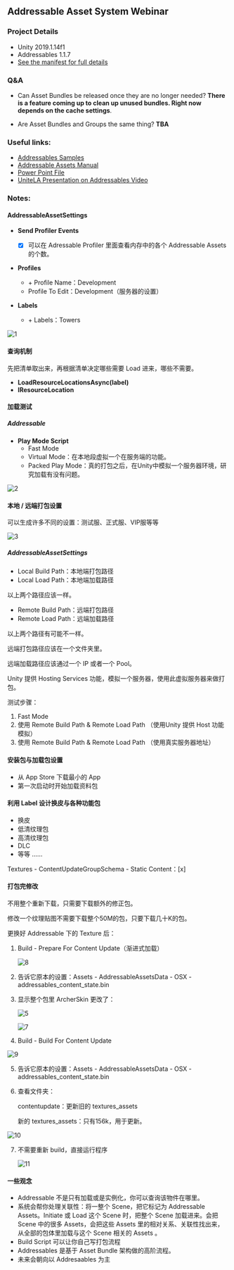 ## Addressable Asset System Webinar

### Project Details
* Unity 2019.1.14f1
* Addressables 1.1.7
* [See the manifest for full details](https://github.com/Unity-Technologies/AddressableAssetsWebinar/blob/master/00_BaseProject/Packages/manifest.json)

### Q&A
* Can Asset Bundles be released once they are no longer needed? 
**There is a feature coming up to clean up unused bundles. Right now depends on the cache settings**.

* Are Asset Bundles and Groups the same thing?
**TBA**

### Useful links:
* [Addressables Samples](https://github.com/Unity-Technologies/Addressables-Sample)
* [Addressable Assets Manual](https://docs.unity3d.com/Packages/com.unity.addressables@0.4/manual/index.html)
* [Power Point File](https://drive.google.com/file/d/18BYrm4mgurjNgvjFYOtWgRfVGG6q5E1p/view?usp=sharing)
* [UniteLA Presentation on Addressables Video](https://www.youtube.com/watch?v=U8-yh5nC1Mg)



### Notes:

#### AddressableAssetSettings

- **Send Profiler Events**
  - [x] 可以在 Adressable Profiler 里面查看内存中的各个 Addressable Assets 的个数。
- **Profiles** 
  - \+ Profile Name：Development
  - Profile To Edit：Development（服务器的设置）

- **Labels**
  - \+ Labels：Towers

![1](PicForMD/1.png)

#### 查询机制

先把清单取出来，再根据清单决定哪些需要 Load 进来，哪些不需要。

- **LoadResourceLocationsAsync(label)**
- **IResourceLocation**



#### 加载测试

##### Addressable

- **Play Mode Script**
  - Fast Mode
  - Virtual Mode：在本地段虚拟一个在服务端的功能。
  - Packed Play Mode：真的打包之后，在Unity中模拟一个服务器环境，研究加载有没有问题。

![2](PicForMD/2.png)

#### 本地 / 远端打包设置

可以生成许多不同的设置：测试服、正式服、VIP服等等

![3](PicForMD/3.png)

##### AddressableAssetSettings

- Local Build Path：本地端打包路径
- Local Load Path：本地端加载路径

以上两个路径应该一样。

- Remote Build Path：远端打包路径
- Remote Load Path：远端加载路径

以上两个路径有可能不一样。

远端打包路径应该在一个文件夹里。

远端加载路径应该通过一个 IP 或者一个 Pool。

Unity 提供 Hosting Services 功能，模拟一个服务器，使用此虚拟服务器来做打包。

测试步骤：

1. Fast Mode
2. 使用 Remote Build Path & Remote Load Path （使用Unity 提供 Host 功能模拟）
3. 使用 Remote Build Path & Remote Load Path （使用真实服务器地址）



#### 安装包与加载包设置

- 从 App Store 下载最小的 App
- 第一次启动时开始加载资料包



#### 利用 Label 设计换皮与各种功能包

- 换皮
- 低清纹理包
- 高清纹理包
- DLC
- 等等 ……



Textures - ContentUpdateGroupSchema - Static Content：[x]

#### 打包完修改

不用整个重新下载，只需要下载额外的修正包。

修改一个纹理贴图不需要下载整个50M的包，只要下载几十K的包。

更换好 Addressable 下的 Texture 后：

1. Build - Prepare For Content Update（渐进式加载）

   ![8](PicForMD/8.png)

2. 告诉它原本的设置：Assets - AddressableAssetsData - OSX - addressables_content_state.bin

3. 显示整个包里 ArcherSkin 更改了：

   ![5](PicForMD/5.png)

   ![7](PicForMD/7.png)

4. Build - Build For Content Update

![9](PicForMD/9.png)

5. 告诉它原本的设置：Assets - AddressableAssetsData - OSX - addressables_content_state.bin

6. 查看文件夹：

   contentupdate：更新旧的 textures_assets

   新的 textures_assets：只有156k，用于更新。

![10](PicForMD/10.png)

7. 不需要重新 build，直接运行程序

   ![11](PicForMD/11.png)

#### 一些观念

- Addressable 不是只有加载或是实例化，你可以查询该物件在哪里。
- 系统会帮你处理关联性：将一整个 Scene，把它标记为 Addressable Assets。Initiate 或 Load 这个 Scene 时，把整个 Scene 加载进来。会把 Scene 中的很多 Assets，会把这些 Assets 里的相对关系、关联性找出来，从全部的包体里加载与这个 Scene 相关的 Assets 。
- Build Script 可以让你自己写打包流程
- Addressables 是基于 Asset Bundle 架构做的高阶流程。
- 未来会朝向以 Addresaables 为主

